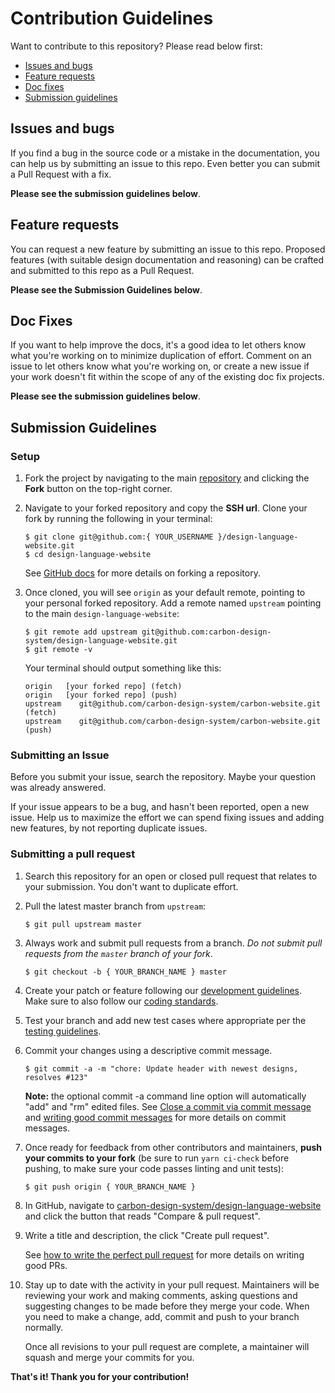 # Contribution Guidelines

Want to contribute to this repository? Please read below first:

- [Issues and bugs](#issues-and-bugs)
- [Feature requests](#feature-requests)
- [Doc fixes](#doc-fixes)
- [Submission guidelines](#submission-guidelines)

## Issues and bugs

If you find a bug in the source code or a mistake in the documentation, you can help us by
submitting an issue to this repo. Even better you can submit a Pull Request with a fix.

**Please see the submission guidelines below**.

## Feature requests

You can request a new feature by submitting an issue to this repo. Proposed features (with suitable design documentation and reasoning) can be crafted and submitted to this repo as a Pull Request.

**Please see the Submission Guidelines below**.

## Doc Fixes

If you want to help improve the docs, it's a good idea to let others know what you're working on to minimize duplication of effort. Comment on an issue to let others know what you're working on, or create a new issue if your work doesn't fit within the scope of any of the existing doc fix projects.

**Please see the submission guidelines below**.

## Submission Guidelines

### Setup

1. Fork the project by navigating to the main [repository](https://github.com/carbon-design-system/carbon-website) and clicking the **Fork** button on the top-right corner.

2. Navigate to your forked repository and copy the **SSH url**. Clone your fork by running the following in your terminal:

   ```
   $ git clone git@github.com:{ YOUR_USERNAME }/design-language-website.git
   $ cd design-language-website
   ```

   See [GitHub docs](https://help.github.com/articles/fork-a-repo/) for more details on forking a repository.

3. Once cloned, you will see `origin` as your default remote, pointing to your personal forked repository. Add a remote named `upstream` pointing to the main `design-language-website`:

   ```
   $ git remote add upstream git@github.com:carbon-design-system/design-language-website.git
   $ git remote -v
   ```

   Your terminal should output something like this:

   ```
   origin	[your forked repo] (fetch)
   origin	[your forked repo] (push)
   upstream	   git@github.com/carbon-design-system/carbon-website.git (fetch)
   upstream	   git@github.com/carbon-design-system/carbon-website.git (push)
   ```

### Submitting an Issue

Before you submit your issue, search the repository. Maybe your question was already answered.

If your issue appears to be a bug, and hasn't been reported, open a new issue. Help us to maximize the effort we can spend fixing issues and adding new features, by not reporting duplicate issues.

### Submitting a pull request

1. Search this repository for an open or closed pull request that relates to your submission. You don't want to duplicate effort.

2. Pull the latest master branch from `upstream`:

   ```
   $ git pull upstream master
   ```

3. Always work and submit pull requests from a branch. _Do not submit pull requests from the `master` branch of your fork_.

   ```
   $ git checkout -b { YOUR_BRANCH_NAME } master
   ```

4. Create your patch or feature following our [development guidelines](/README.md#development). Make sure to also follow our [coding standards](#coding-standards).

5. Test your branch and add new test cases where appropriate per the [testing guidelines](#testing).

6. Commit your changes using a descriptive commit message.

   ```
   $ git commit -a -m "chore: Update header with newest designs, resolves #123"
   ```

   **Note:** the optional commit -a command line option will automatically "add" and "rm" edited files. See [Close a commit via commit message](https://help.github.com/articles/closing-issues-via-commit-messages/) and [writing good commit messages](https://github.com/erlang/otp/wiki/Writing-good-commit-messages) for more details on commit messages.

7. Once ready for feedback from other contributors and maintainers, **push your commits to your fork** (be sure to run `yarn ci-check` before pushing, to make sure your code passes linting and unit tests):

   ```
   $ git push origin { YOUR_BRANCH_NAME }
   ```

8. In GitHub, navigate to [carbon-design-system/design-language-website](https://github.com/carbon-design-system/carbon-website) and click the button that reads "Compare & pull request".

9. Write a title and description, the click "Create pull request".

   See [how to write the perfect pull request](https://github.com/blog/1943-how-to-write-the-perfect-pull-request) for more details on writing good PRs.

10. Stay up to date with the activity in your pull request. Maintainers will be reviewing your work and making comments, asking questions and suggesting changes to be made before they merge your code. When you need to make a change, add, commit and push to your branch normally.

    Once all revisions to your pull request are complete, a maintainer will squash and merge your commits for you.

**That's it! Thank you for your contribution!**
